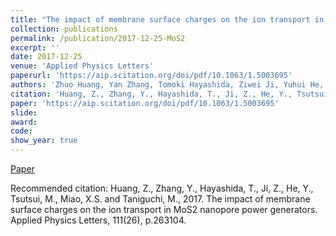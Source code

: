 ```yaml
---
title: "The impact of membrane surface charges on the ion transport in MoS2 nanopore power generators"
collection: publications
permalink: /publication/2017-12-25-MoS2
excerpt: ''
date: 2017-12-25
venue: 'Applied Physics Letters'
paperurl: 'https://aip.scitation.org/doi/pdf/10.1063/1.5003695'
authors: 'Zhuo Huang, Yan Zhang, Tomoki Hayashida, Ziwei Ji, Yuhui He, Makusu Tsutsui, Xiang Shui Miao and Masateru Taniguchi'
citation: 'Huang, Z., Zhang, Y., Hayashida, T., Ji, Z., He, Y., Tsutsui, M., Miao, X.S. and Taniguchi, M., 2017. The impact of membrane surface charges on the ion transport in MoS2 nanopore power generators. Applied Physics Letters, 111(26), p.263104.'
paper: 'https://aip.scitation.org/doi/pdf/10.1063/1.5003695'
slide:
award:
code: 
show_year: true
---
```

[Paper](https://aip.scitation.org/doi/pdf/10.1063/1.5003695)

Recommended citation: Huang, Z., Zhang, Y., Hayashida, T., Ji, Z., He, Y., Tsutsui, M., Miao, X.S. and Taniguchi, M., 2017. The impact of membrane surface charges on the ion transport in MoS2 nanopore power generators. Applied Physics Letters, 111(26), p.263104.
